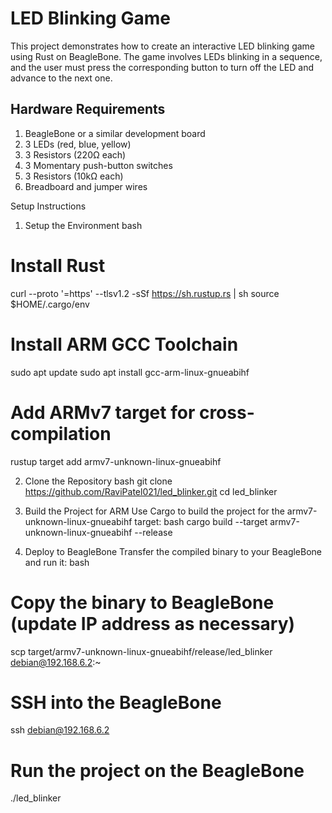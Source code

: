 # LED Blinking Game

This project demonstrates how to create an interactive LED blinking game using Rust on BeagleBone. The game involves LEDs blinking in a sequence, and the user must press the corresponding button to turn off the LED and advance to the next one.

## Hardware Requirements
1. BeagleBone or a similar development board
2. 3 LEDs (red, blue, yellow)
3. 3 Resistors (220Ω each)
4. 3 Momentary push-button switches
5. 3 Resistors (10kΩ each)
6. Breadboard and jumper wires

Setup Instructions
1. Setup the Environment
bash
# Install Rust
curl --proto '=https' --tlsv1.2 -sSf https://sh.rustup.rs | sh
source $HOME/.cargo/env

# Install ARM GCC Toolchain
sudo apt update
sudo apt install gcc-arm-linux-gnueabihf

# Add ARMv7 target for cross-compilation
rustup target add armv7-unknown-linux-gnueabihf

2. Clone the Repository
bash
git clone https://github.com/RaviPatel021/led_blinker.git
cd led_blinker

3. Build the Project for ARM
Use Cargo to build the project for the armv7-unknown-linux-gnueabihf target:
bash
cargo build --target armv7-unknown-linux-gnueabihf --release

4. Deploy to BeagleBone
Transfer the compiled binary to your BeagleBone and run it:
bash
# Copy the binary to BeagleBone (update IP address as necessary)
scp target/armv7-unknown-linux-gnueabihf/release/led_blinker debian@192.168.6.2:~

# SSH into the BeagleBone
ssh debian@192.168.6.2

# Run the project on the BeagleBone
./led_blinker
